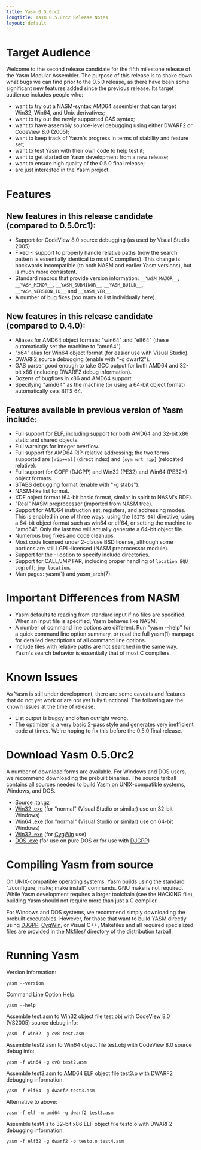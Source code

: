 ```yaml
---
title: Yasm 0.5.0rc2
longtitle: Yasm 0.5.0rc2 Release Notes
layout: default
---
```


Target Audience
===============

Welcome to the second release candidate for the fifth milestone release of the Yasm Modular Assembler.  The purpose of this release is to shake down what bugs we can find prior to the 0.5.0 release, as there have been some significant new features added since the previous release.  Its target audience includes people who:

 * want to try out a NASM-syntax AMD64 assembler that can target Win32, Win64, and Unix derivatives;
 * want to try out the newly supported GAS syntax;
 * want to have assembly source-level debugging using either DWARF2 or CodeView 8.0 (2005);
 * want to keep track of Yasm's progress in terms of stability and feature set;
 * want to test Yasm with their own code to help test it;
 * want to get started on Yasm development from a new release;
 * want to ensure high quality of the 0.5.0 final release;
 * are just interested in the Yasm project.

Features
========

New features in this release candidate (compared to 0.5.0rc1):
--------------------------------------------------------------

 * Support for CodeView 8.0 source debugging (as used by Visual Studio 2005).
 * Fixed -I support to properly handle relative paths (now the search pattern is essentially identical to most C compilers).  This change is backwards incompatible (to both NASM and earlier Yasm versions), but is much more consistent.
 * Standard macros that provide version information: `__YASM_MAJOR__`, `__YASM_MINOR__`, `__YASM_SUBMINOR__`, `__YASM_BUILD__`, `__YASM_VERSION_ID__` and `__YASM_VER__`.
 * A number of bug fixes (too many to list individually here).

New features in this release candidate (compared to 0.4.0):
-----------------------------------------------------------

 * Aliases for AMD64 object formats: "win64" and "elf64" (these automatically set the machine to "amd64").
 * "x64" alias for Win64 object format (for easier use with Visual Studio).
 * DWARF2 source debugging (enable with "-g dwarf2").
 * GAS parser good enough to take GCC output for both AMD64 and 32-bit x86 (including DWARF2 debug information).
 * Dozens of bugfixes in x86 and AMD64 support.
 * Specifying "amd64" as the machine (or using a 64-bit object format) automatically sets BITS 64.

Features available in previous version of Yasm include:
-------------------------------------------------------

 * Full support for ELF, including support for both AMD64 and 32-bit x86 static and shared objects.
 * Full warnings for integer overflow.
 * Full support for AMD64 RIP-relative addressing; the two forms supported are `[rip+val]` (direct index) and `[sym wrt rip]` (relocated relative).
 * Full support for COFF (DJGPP) and Win32 (PE32) and Win64 (PE32+) object formats.
 * STABS debugging format (enable with "-g stabs").
 * NASM-like list format.
 * XDF object format (64-bit basic format, similar in spirit to NASM's RDF).
 * "Real" NASM preprocessor (imported from NASM tree).
 * Support for AMD64 instruction set, registers, and addressing modes. This is enabled in one of three ways: using the `[BITS 64]` directive, using a 64-bit object format such as win64 or elf64, or setting the machine to "amd64".  Only the last two will actually generate a 64-bit object file.
 * Numerous bug fixes and code cleanups.
 * Most code licensed under 2-clause BSD license, although some portions are still LGPL-licensed (NASM preprocessor module).
 * Support for the -I option to specify include directories.
 * Support for CALL/JMP FAR, including proper handling of `location EQU seg:off`; `jmp location`.
 * Man pages: yasm(1) and yasm_arch(7).

Important Differences from NASM
===============================

 * Yasm defaults to reading from standard input if no files are specified. When an input file is specified, Yasm behaves like NASM.
 * A number of command line options are different. Run "yasm --help" for a quick command line option summary, or read the full yasm(1) manpage for detailed descriptions of all command line options.
 * Include files with relative paths are not searched in the same way.  Yasm's search behavior is essentially that of most C compilers.

Known Issues
============

As Yasm is still under development, there are some caveats and features that do not yet work or are not yet fully functional.  The following are the known issues at the time of release:

 * List output is buggy and often outright wrong.
 * The optimizer is a very basic 2-pass style and generates very inefficient code at times.  We're hoping to fix this before the 0.5.0 final release.

Download Yasm 0.5.0rc2
======================

A number of download forms are available. For Windows and DOS users, we recommend downloading the prebuilt binaries. The source tarball contains all sources needed to build Yasm on UNIX-compatible systems, Windows, and DOS.

 * [Source .tar.gz]({{site.releases}}/yasm-0.5.0rc2.tar.gz)
 * [Win32 .exe]({{site.releases}}/yasm-0.5.0rc2-win32.exe) (for "normal" (Visual Studio or similar) use on 32-bit Windows)
 * [Win64 .exe]({{site.releases}}/yasm-0.5.0rc2-win64.exe) (for "normal" (Visual Studio or similar) use on 64-bit Windows)
 * [Win32 .exe]({{site.releases}}/yasm-0.5.0rc2-cygwin.exe) (for [CygWin](http://www.cygwin.com/) use)
 * [DOS .exe]({{site.releases}}/yasm-0.5.0rc2-dos.exe) (for use on pure DOS or for use with [DJGPP](http://www.delorie.com/djgpp))

Compiling Yasm from source
==========================

On UNIX-compatible operating systems, Yasm builds using the standard "./configure; make; make install" commands. GNU make is not required. While Yasm development requires a larger toolchain (see the HACKING file), building Yasm should not require more than just a C compiler.

For Windows and DOS systems, we recommend simply downloading the prebuilt executables. However, for those that want to build YASM directly using [DJGPP](http://www.delorie.com/djgpp/), [CygWin](http://www.cygwin.com/), or Visual C++, Makefiles and all required specialized files are provided in the Mkfiles/ directory of the distribution tarball.

Running Yasm
============

Version Information:

    yasm --version

Command Line Option Help:

    yasm --help

Assemble test.asm to Win32 object file test.obj with CodeView 8.0 (VS2005) source debug info:

    yasm -f win32 -g cv8 test.asm

Assemble test2.asm to Win64 object file test.obj with CodeView 8.0 source debug info:

    yasm -f win64 -g cv8 test2.asm

Assemble test3.asm to AMD64 ELF object file test3.o with DWARF2 debugging information:

    yasm -f elf64 -g dwarf2 test3.asm

Alternative to above:

    yasm -f elf -m amd64 -g dwarf2 test3.asm

Assemble test4.s to 32-bit x86 ELF object file testo.o with DWARF2 debugging information:

    yasm -f elf32 -g dwarf2 -o testo.o test4.asm

